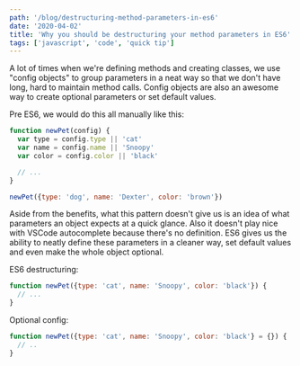 ```yaml
---
path: '/blog/destructuring-method-parameters-in-es6'
date: '2020-04-02'
title: 'Why you should be destructuring your method parameters in ES6'
tags: ['javascript', 'code', 'quick tip']
---
```


A lot of times when we're defining methods and creating classes, we use "config objects" to group parameters in a neat way so that we don't have long, hard to maintain method calls. Config objects are also an awesome way to create optional parameters or set default values. 

Pre ES6, we would do this all manually like this:

```js
function newPet(config) {
  var type = config.type || 'cat'
  var name = config.name || 'Snoopy'
  var color = config.color || 'black'

  // ...
}

newPet({type: 'dog', name: 'Dexter', color: 'brown'})
```

Aside from the benefits, what this pattern doesn't give us is an idea of what parameters an object expects at a quick glance. Also it doesn't play nice with VSCode autocomplete because there's no definition. ES6 gives us the ability to neatly define these parameters in a cleaner way, set default values and even make the whole object optional.

ES6 destructuring:

```js
function newPet({type: 'cat', name: 'Snoopy', color: 'black'}) {
  // ...
}
```

Optional config:

```js
function newPet({type: 'cat', name: 'Snoopy', color: 'black'} = {}) {
  // ..
}
```